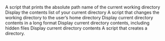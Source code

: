A script that prints the absolute path name of the current working directory
Display the contents list of your current directory
A script that changes the working directory to the user’s home directory
Display current directory contents in a long format
Display current directory contents, including hidden files
Display current directory contents
A script that creates a directory.
